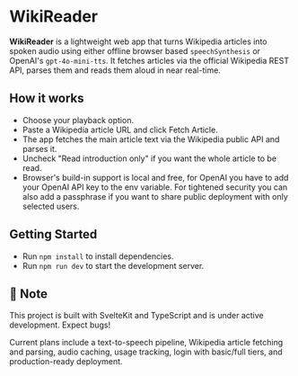 # WikiReader

**WikiReader** is a lightweight web app that turns Wikipedia articles into spoken audio using either
offline browser based `speechSynthesis` or OpenAI's `gpt-4o-mini-tts`. It fetches articles via the
official Wikipedia REST API, parses them and reads them aloud in near real-time.

## How it works

- Choose your playback option.
- Paste a Wikipedia article URL and click Fetch Article.
- The app fetches the main article text via the Wikipedia public API and parses it.
- Uncheck "Read introduction only" if you want the whole article to be read.
- Browser's build-in support is local and free, for OpenAI you have to add your OpenAI API key to
  the env variable. For tightened security you can also add a passphrase if you want to share public
  deployment with only selected users.

## Getting Started

- Run `npm install` to install dependencies.
- Run `npm run dev` to start the development server.

## 🚧 Note

This project is built with SvelteKit and TypeScript and is under active development. Expect bugs!

Current plans include a text-to-speech pipeline, Wikipedia article fetching and parsing, audio
caching, usage tracking, login with basic/full tiers, and production-ready deployment.
